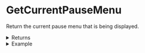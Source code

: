 # GetCurrentPauseMenu

Return the current pause menu that is being displayed.

<details>

<summary>Returns</summary>

| Type   | Description                |
| ------ | -------------------------- |
| string | "map", "settings", "pause" |

</details>

<details>

<summary>Example</summary>

```lua
local menu = exports["utility_pausemenu"]:GetCurrentPauseMenu()
```

</details>
